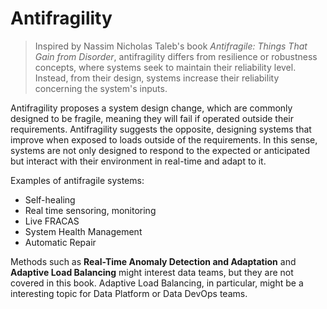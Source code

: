 # Antifragility
>
> Inspired by Nassim Nicholas Taleb's book *Antifragile: Things That Gain from Disorder*, antifragility differs from resilience or robustness concepts, where systems seek to maintain their reliability level. Instead, from their design, systems increase their reliability concerning the system's inputs.

Antifragility proposes a system design change, which are commonly designed to be fragile, meaning they will fail if operated outside their requirements. Antifragility suggests the opposite, designing systems that improve when exposed to loads outside of the requirements. In this sense, systems are not only designed to respond to the expected or anticipated but interact with their environment in real-time and adapt to it.

Examples of antifragile systems:

* Self-healing
* Real time sensoring, monitoring
* Live FRACAS
* System Health Management
* Automatic Repair

Methods such as **Real-Time Anomaly Detection and Adaptation** and **Adaptive Load Balancing** might interest data teams, but they are not covered in this book. Adaptive Load Balancing, in particular, might be a interesting topic for Data Platform or Data DevOps teams.
